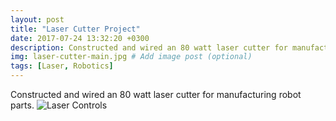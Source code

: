 ```yaml
---
layout: post
title: "Laser Cutter Project"
date: 2017-07-24 13:32:20 +0300
description: Constructed and wired an 80 watt laser cutter for manufacturing robot parts.  # Add post description (optional)
img: laser-cutter-main.jpg # Add image post (optional)
tags: [Laser, Robotics]
---
```


Constructed and wired an 80 watt laser cutter for manufacturing robot parts.
![Laser Controls]({{site.baseurl}}/assets/img/laser-cutter-main.jpg)